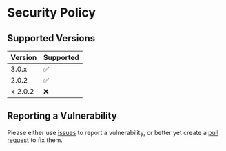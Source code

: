 # Security Policy

## Supported Versions

| Version | Supported          |
|---------| ------------------ |
| 3.0.x   | :white_check_mark: |
| 2.0.2   | :white_check_mark: |
| < 2.0.2 | :x:                |

## Reporting a Vulnerability

Please either use [issues](https://github.com/cansin/use-navigator-online/issues) to report a vulnerability, 
or better yet create a [pull request](https://github.com/cansin/use-navigator-online/pulls) to fix them.
